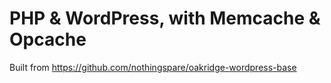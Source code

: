 # PHP & WordPress, with Memcache & Opcache

Built from https://github.com/nothingspare/oakridge-wordpress-base
